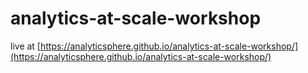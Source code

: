 # analytics-at-scale-workshop

live at [https://analyticsphere.github.io/analytics-at-scale-workshop/](https://analyticsphere.github.io/analytics-at-scale-workshop/)
